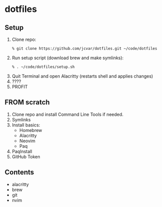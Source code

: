 # dotfiles

## Setup
1. Clone repo:
    ```
    % git clone https://github.com/jcvar/dotfiles.git ~/code/dotfiles
    ```
2. Run setup script (download brew and make symlinks):
    ```
    % . ~/code/dotfiles/setup.sh
    ```
3. Quit Terminal and open Alacritty (restarts shell and applies changes)
4. ????
5. PROFIT

## FROM scratch
1. Clone repo and install Command Line Tools if needed.
2. Symlinks
3. Install basics:
    - Homebrew
    - Alacritty
    - Neovim
    - Paq
4. PaqInstall
5. GitHub Token

## Contents
- alacritty
- brew
- git
- nvim
